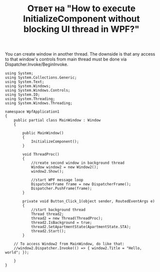 ﻿---
title: "Ответ на \"How to execute InitializeComponent without blocking UI thread in WPF?\""
se.owner.user_id: 8674428
se.owner.display_name: "MSDN.WhiteKnight"
se.owner.link: "https://stackoverflow.com/users/8674428/msdn-whiteknight"
se.answer_id: 51869487
se.question_id: 51867936
se.post_type: answer
se.is_accepted: False
---
<p>You can create window in another thread. The downside is that any access to that window's controls from main thread must be done via Dispatcher.Invoke/BeginInvoke.</p>

<pre><code>using System;
using System.Collections.Generic;
using System.Text;
using System.Windows;
using System.Windows.Controls;
using System.IO;
using System.Threading;
using System.Windows.Threading;

namespace WpfApplication1
{
    public partial class MainWindow : Window
    {             

        public MainWindow()
        {
            InitializeComponent();            
        }

        void ThreadProc()
        {
            //create second window in background thread
            Window window2 = new Window2();
            window2.Show();

            //start WPF message loop
            DispatcherFrame frame = new DispatcherFrame();            
            Dispatcher.PushFrame(frame);
        }

        private void Button_Click_1(object sender, RoutedEventArgs e)
        {
            //start background thread
            Thread thread2;
            thread2 = new Thread(ThreadProc);
            thread2.IsBackground = true;
            thread2.SetApartmentState(ApartmentState.STA);
            thread2.Start();
        }  

    // To access Window2 from MainWindow, do like that:
    //window2.Dispatcher.Invoke(() =&gt; { window2.Title = "Hello, world"; });    

    }    
}
</code></pre>
